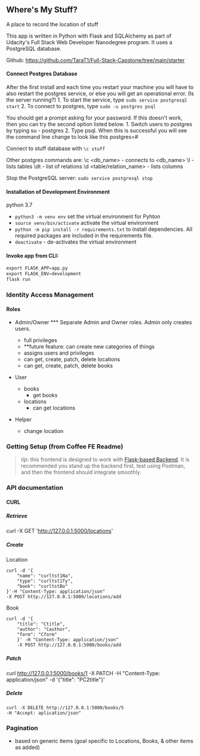 ## Where's My Stuff?
A place to record the location of stuff

This app is written in Python with Flask and SQLAlchemy as part of Udacity's Full Stack Web Developer Nanodegree program. It uses a PostgreSQL database.

Github: https://github.com/TaraT1/Full-Stack-Capstone/tree/main/starter

#### Connect Postgres Database
After the first install and each time you restart your machine you will have to also restart the postgres service, or else you will get an operational error. (Is the server running?)
	1. To start the service, type ```sudo service postgresql start```
	2. To connect to postgres, type ```sudo -u postgres psql```
	
You should get a prompt asking for your password. If this doesn't work, then you can try the second option listed below.
	1. Switch users to postgres by typing su - postgres
	2. Type psql.
When this is successful you will see the command line change to look like this postgres=#

Connect to stuff database with
``` \c stuff ```

Other postgres commands are: 
\c <db_name> - connects to <db_name>
\l - lists tables
\dt - list of relations
\d <table/relation_name> - lists columns

Stop the PostgreSQL server:
```sudo service postgresql stop```

#### Installation of Development Environment
python 3.7

* `python3 -m venv env` set the virtual environment for Pyhton 
* `source venv/bin/activate` activate the virtual environment
* `python -m pip install -r requirements.txt` to install dependencies. All required packages are included in the requirements file. 
* `deactivate` - de-activates the virtual environment


#### Invoke app from CLI:
```python 
export FLASK_APP=app.py
export FLASK_ENV=development
flask run
```

### Identity Access Management
#### Roles
- Admin/Owner *** Separate Admin and Owner roles. Admin only creates users.
	- full privileges
	- **future feature: can create new categories of things
	- assigns users and privileges
	- can get, create, patch, delete locations
	- can get, create, patch, delete books
- User
	- books
		- get books
	- locations
		- can get locations
	
- Helper 
	- change location

### Getting Setup (from Coffee FE Readme)

> _tip_: this frontend is designed to work with [Flask-based Backend](../backend). It is recommended you stand up the backend first, test using Postman, and then the frontend should integrate smoothly.

### API documentation
#### CURL 
##### Retrieve
curl -X GET 'http://127.0.0.1:5000/locations'

##### Create
Location
```curl
curl -d '{
	"name": "curltst1Na",
	"type": "curltst1Ty",
	"book": "curltstBo"
}'-H "Content-Type: application/json" 
-X POST http://127.0.0.1:5000/locations/add
```
Book
```curl
curl -d '{
	"title": "Ctitle", 
	"author": "Cauthor", 
	"form": "Cform"
	}' -H "Content-Type: application/json" 
	-X POST http://127.0.0.1:5000/books/add

```
##### Patch
curl http://127.0.0.1:5000/books/1 -X PATCH -H "Content-Type: application/json" -d '{"title": "PC2title"}' 


##### Delete
```curl
curl -X DELETE http://127.0.0.1:5000/books/5
-H "Accept: aplication/json"
```

### Pagination
- based on generic items (goal specific to Locations, Books, & other items as added)